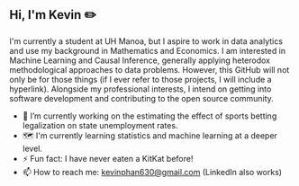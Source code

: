 ## Hi, I'm Kevin ✏️
I'm currently a student at UH Manoa, but I aspire to work in data analytics and use my background in Mathematics and Economics. 
I am interested in Machine Learning and Causal Inference, generally applying heterodox methodological approaches to data problems.
However, this GitHub will not only be for those things (if I ever refer to those projects, I will include a hyperlink). 
Alongside my professional interests, I intend on getting into software development and contributing to the open source community.

<!--
**kevinphan981/kevinphan981** is a ✨ _special_ ✨ repository because its `README.md` (this file) appears on your GitHub profile.

Here are some ideas to get you started:


- 🌱 I’m currently learning ...
- 👯 I’m looking to collaborate on ...
- 🤔 I’m looking for help with ...
- 💬 Ask me about ...
- 
- 😄 Pronouns: ...

-->
- 🔭 I’m currently working on the estimating the effect of sports betting legalization on state unemployment rates.
- 🗺️ I'm currently learning statistics and machine learning at a deeper level.
- ⚡ Fun fact: I have never eaten a KitKat before!
- 📫 How to reach me: kevinphan630@gmail.com (LinkedIn also works)
